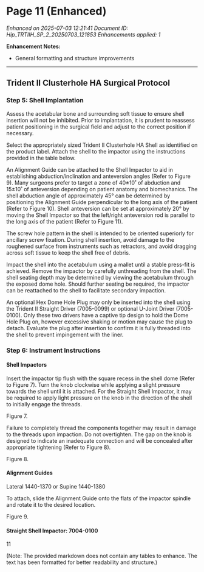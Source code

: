 # Page 11 (Enhanced)

*Enhanced on 2025-07-03 12:21:41*
*Document ID: Hip_TRTIIH_SP_2_20250703_121853*
*Enhancements applied: 1*

**Enhancement Notes:**
- General formatting and structure improvements

---

## Trident II Clusterhole HA Surgical Protocol

### Step 5: Shell Implantation

Assess the acetabular bone and surrounding soft tissue to ensure shell insertion will not be inhibited. Prior to implantation, it is prudent to reassess patient positioning in the surgical field and adjust to the correct position if necessary.

Select the appropriately sized Trident II Clusterhole HA Shell as identified on the product label. Attach the shell to the impactor using the instructions provided in the table below.

An Alignment Guide can be attached to the Shell Impactor to aid in establishing abduction/inclination and anteversion angles (Refer to Figure 9). Many surgeons prefer to target a zone of 40±10˚ of abduction and 15±10˚ of anteversion depending on patient anatomy and biomechanics. The shell abduction angle of approximately 45° can be determined by positioning the Alignment Guide perpendicular to the long axis of the patient (Refer to Figure 10). Shell anteversion can be set at approximately 20° by moving the Shell Impactor so that the left/right anteversion rod is parallel to the long axis of the patient (Refer to Figure 11).

The screw hole pattern in the shell is intended to be oriented superiorly for ancillary screw fixation. During shell insertion, avoid damage to the roughened surface from instruments such as retractors, and avoid dragging across soft tissue to keep the shell free of debris.

Impact the shell into the acetabulum using a mallet until a stable press-fit is achieved. Remove the impactor by carefully unthreading from the shell. The shell seating depth may be determined by viewing the acetabulum through the exposed dome hole. Should further seating be required, the impactor can be reattached to the shell to facilitate secondary impaction.

An optional Hex Dome Hole Plug may only be inserted into the shell using the Trident II Straight Driver (7005-0099) or optional U-Joint Driver (7005-0100). Only these two drivers have a captive tip design to hold the Dome Hole Plug on, however excessive shaking or motion may cause the plug to detach. Evaluate the plug after insertion to confirm it is fully threaded into the shell to prevent impingement with the liner.

### Step 6: Instrument Instructions

#### Shell Impactors
Insert the impactor tip flush with the square recess in the shell dome (Refer to Figure 7). Turn the knob clockwise while applying a slight pressure towards the shell until it is attached. For the Straight Shell Impactor, it may be required to apply light pressure on the knob in the direction of the shell to initially engage the threads.

Figure 7.

Failure to completely thread the components together may result in damage to the threads upon impaction. Do not overtighten. The gap on the knob is designed to indicate an inadequate connection and will be concealed after appropriate tightening (Refer to Figure 8).

Figure 8.

#### Alignment Guides

Lateral 1440-1370
or
Supine 1440-1380

To attach, slide the Alignment Guide onto the flats of the impactor spindle and rotate it to the desired location.

Figure 9.

#### Straight Shell Impactor: 7004-0100

11

(Note: The provided markdown does not contain any tables to enhance. The text has been formatted for better readability and structure.)
